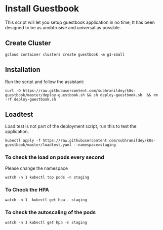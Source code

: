 # Install Guestbook 

This script will let you setup guestbook application in no time,  It has been designed to be as unobtrusive and universal as possible. 


## Create Cluster

`gcloud container clusters create guestbook -m g1-small`

## Installation
Run the script and follow the assistant:

`curl -O https://raw.githubusercontent.com/subhranildey/k8s-guestbook/master/deploy-guestbook.sh && sh deploy-guestbook.sh  && rm -rf deploy-guestbook.sh`

## Loadtest 

Load test is not part of the deployment script, run this to test the application. 

`kubectl apply -f https://raw.githubusercontent.com/subhranildey/k8s-guestbook/master/loadtest.yaml --namespace=staging`

### To check the load on pods every second 

Please change the namespace

 `watch -n 1 kubectl top pods -n staging`

 ### To Check the HPA 

 `watch -n 1  kubectl get hpa - staging`

 ### To check the autoscaling of the pods

 `watch -n 1 kubectl get hpa -n staging`
 
